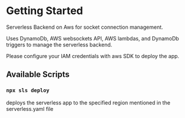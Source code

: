# Getting Started

Serverless Backend on Aws for socket connection management.

Uses DynamoDb, AWS websockets API, AWS lambdas, and DynamoDb triggers to manage the serverless backend.


Please configure your IAM credentials with aws SDK to deploy the app.

## Available Scripts

### `npx sls deploy`
deploys the serverless app to the specified region mentioned in the serverless.yaml file
